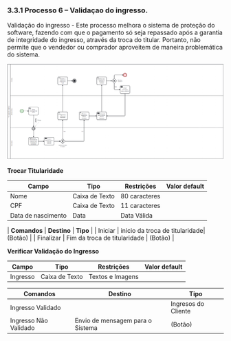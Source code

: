 ### 3.3.1 Processo 6 – Validaçao do ingresso.

Validação do ingresso - Este processo melhora o sistema de proteção do software, fazendo com que o pagamento só seja repassado após a garantia de integridade do ingresso, através da troca do titular. Portanto, não permite que o vendedor ou comprador aproveitem de maneira problemática do sistema.


![Exemplo de um Modelo BPMN do PROCESSO 1](images/processo6.png "Modelo BPMN do Processo 1.")

**Trocar Titularidade**

| **Campo**       | **Tipo**         | **Restrições** | **Valor default** |
| ---             | ---              | ---            | ---               |
| Nome            | Caixa de Texto   | 80 caracteres  |                   |
| CPF             | Caixa de Texto   | 11 caracteres  |                   |
| Data de nascimento | Data          | Data Válida    |                   |


| **Comandos**         |  **Destino**                   | **Tipo**     |
| Iniciar              | inicio da troca de titularidade| (Botão)       |
| Finalizar            | Fim da troca de titularidade   | (Botão)       |


**Verificar Validação do Ingresso**

| **Campo**       | **Tipo**         | **Restrições** | **Valor default** |
| ---             | ---              | ---            | ---               |
| Ingresso        | Caixa de Texto   | Textos e Imagens|                  |


| **Comandos**         |  **Destino**                   | **Tipo**          |
| ---                  | ---                            | ---               |
| Ingresso Validado|   | Ingresos do Cliente            |(Botão)              |
| Ingresso Não Validado | Envio de mensagem para o Sistema| (Botão)           |

